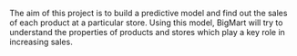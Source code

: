 The aim of this project is to build a predictive model and find out the sales of each product at a particular store. Using this model, BigMart will try to understand the properties of products and stores which play a key role in increasing sales.
